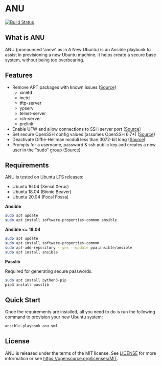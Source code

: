 # ANU

[![Build Status](https://travis-ci.com/MitchellCash/ansible-anu.svg?branch=master)](https://travis-ci.com/MitchellCash/ansible-anu)

## What is ANU

ANU (pronounced 'anew' as in A New Ubuntu) is an Ansible playbook to assist in
provisioning a new Ubuntu machine. It helps create a secure base system, without
being too overbearing.

## Features

* Remove APT packages with known issues ([Source](https://github.com/dev-sec/ansible-os-hardening#packages))
  * xinetd
  * inetd
  * tftp-server
  * ypserv
  * telnet-server
  * rsh-server
  * prelink
* Enable UFW and allow connections to SSH server port ([Source](https://www.digitalocean.com/community/tutorials/initial-server-setup-with-ubuntu-16-04#step-seven-%E2%80%94-set-up-a-basic-firewall))
* Set secure OpenSSH config values (assumes OpenSSH 6.7+) ([Source](https://infosec.mozilla.org/guidelines/openssh.html#modern-openssh-67))
* Deactivate Diffie-Hellman moduli less than 3072-bit long ([Source](https://infosec.mozilla.org/guidelines/openssh.html#modern-openssh-67))
* Prompts for a username, password & ssh public key and creates a new user in the "sudo" group ([Source](https://www.digitalocean.com/community/tutorials/initial-server-setup-with-ubuntu-16-04#step-three-%E2%80%94-root-privileges))

## Requirements

ANU is tested on Ubuntu LTS releases:

* Ubuntu 16.04 (Xenial Xerus)
* Ubuntu 18.04 (Bionic Beaver)
* Ubuntu 20.04 (Focal Fossa)

**Ansible**

```sh
sudo apt update
sudo apt install software-properties-common ansible
```

**Ansible <= 18.04**

```sh
sudo apt update
sudo apt install software-properties-common
sudo apt-add-repository --yes --update ppa:ansible/ansible
sudo apt install ansible
```

**Passlib**

Required for generating secure passwords.

```sh
sudo apt install python3-pip
pip3 install passlib
```

## Quick Start

Once the requirements are installed, all you need to do is run the following
command to provision your new Ubuntu system:

```sh
ansible-playbook anu.yml
```

## License

ANU is released under the terms of the MIT license. See [LICENSE](LICENSE) for more
information or see https://opensource.org/licenses/MIT.
